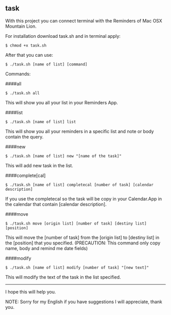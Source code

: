 task
----

With this project you can connect terminal with the Reminders of Mac OSX Mountain Lion.

For installation download task.sh and in terminal apply:

	$ chmod +x task.sh

After that you can use:

	$ ./task.sh [name of list] [command]


Commands:

####all

	$ ./task.sh all

This will show you all your list in your Reminders App.

####list

	$ ./task.sh [name of list] list

This will show you all your reminders in a specific list and note or body contain the query.

####new 

	$ ./task.sh [name of list] new "[name of the task]"

This will add new task in the list.

####complete[cal]

	$ ./task.sh [name of list] completecal [number of task] [calendar description]

If you use the completecal so the task will be copy in your Calendar.App in the calendar that contain
[calendar description].


####move
	
	$ ./task.sh move [origin list] [number of task] [destiny list] [position]

This will move the [number of task] from the [origin list] to [destiny list] in the [position] that you
specified. (PRECAUTION: This command only copy name, body and remind me date fields)


####modify
	
	$ ./task.sh [name of list] modify [number of task] "[new text]"

This will modify the text of the task in the list specified.



---

I hope this will help you.


NOTE: Sorry for my English if you have suggestions I will appreciate, thank you.
